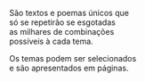 São textos e poemas únicos que  
só se repetirão se esgotadas  
as milhares de combinações  
possíveis à cada tema.  

Os temas podem ser selecionados  
e são apresentados em páginas.  
